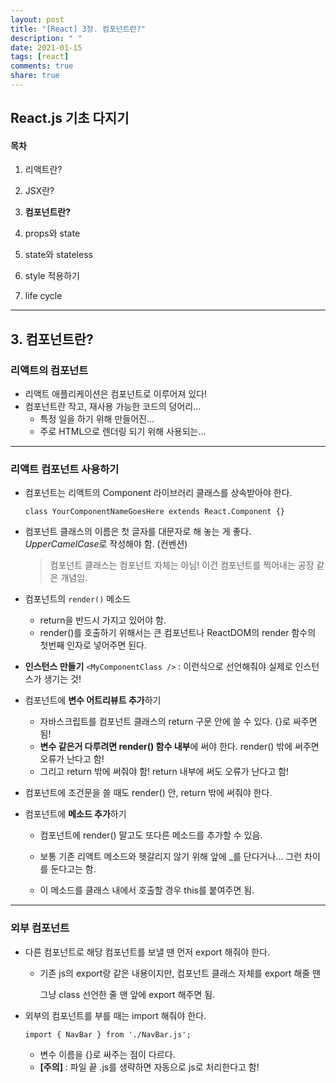 ```yaml
---
layout: post
title: "[React] 3장. 컴포넌트란?"
description: " "
date: 2021-01-15
tags: [react]
comments: true
share: true
---
```


## React.js 기초 다지기

#### 목차

1. 리액트란?

2. JSX란?

3. **컴포넌트란?**

4. props와 state

5. state와 stateless

6. style 적용하기

7. life cycle

   

---

## 3. 컴포넌트란?

### 리액트의 컴포넌트

- 리액트 애플리케이션은 컴포넌트로 이루어져 있다!
- 컴포넌트란 작고, 재사용 가능한 코드의 덩어리... 
  - 특정 일을 하기 위해 만들어진... 
  - 주로 HTML으로 렌더링 되기 위해 사용되는...



___

### 리액트 컴포넌트 사용하기

- 컴포넌트는 리액트의 Component 라이브러리 클래스를 상속받아야 한다.

  `class YourComponentNameGoesHere extends React.Component {}`

- 컴포넌트 클래스의 이름은 첫 글자를 대문자로 해 놓는 게 좋다. *UpperCamelCase*로 작성해야 함. (컨벤션)

  > 컴포넌트 클래스는 컴포넌트 자체는 아님! 이건 컴포넌트를 찍어내는 공장 같은 개념임.


- 컴포넌트의 `render()` 메소드
  - return을 반드시 가지고 있어야 함.
  - render()를 호출하기 위해서는 큰 컴포넌트나 ReactDOM의 render 함수의 첫번째 인자로 넣어주면 된다.

- **인스턴스 만들기**
  `<MyComponentClass />` : 이런식으로 선언해줘야 실제로 인스턴스가 생기는 것!

- 컴포넌트에 **변수 어트리뷰트 추가**하기
  - 자바스크립트를 컴포넌트 클래스의 return 구문 안에 쓸 수 있다. {}로 싸주면 됨!
  - **변수 같은거 다루려면 render() 함수 내부**에 써야 한다. render() 밖에 써주면 오류가 난다고 함!
  - 그리고 return 밖에 써줘야 함! return 내부에 써도 오류가 난다고 함!

- 컴포넌트에 조건문을 쓸 때도 render() 안, return 밖에 써줘야 한다.

- 컴포넌트에 **메소드 추가**하기

  - 컴포넌트에 render() 말고도 또다른 메소드를 추가할 수 있음.

  - 보통 기존 리액트 메소드와 헷갈리지 않기 위해 앞에 _를 단다거나... 그런 차이를 둔다고는 함.

  - 이 메소드를 클래스 내에서 호출할 경우 this를 붙여주면 됨.

    

___

### **외부 컴포넌트**

- 다른 컴포넌트로 해당 컴포넌트를 보낼 땐 먼저 export 해줘야 한다.

  - 기존 js의 export랑 같은 내용이지만, 컴포넌트 클래스 자체를 export 해줄 땐 

    그냥 class 선언한 줄 맨 앞에 export 해주면 됨.

- 외부의 컴포넌트를 부를 때는 import 해줘야 한다.

  `import { NavBar } from './NavBar.js';`

  - 변수 이름을 {}로 싸주는 점이 다르다.
  - **[주의]** : 파일 끝 .js를 생략하면 자동으로 js로 처리한다고 함!

